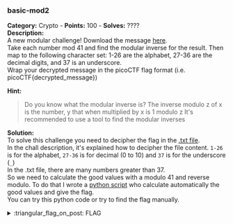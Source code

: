 ### basic-mod2
**Category:** Crypto - **Points:** 100 - **Solves:** ????  
**Description:**  
A new modular challenge! Download the message [here](./message.txt/).  
Take each number mod 41 and find the modular inverse for the result. Then map to the following character set: 1-26 are the alphabet, 27-36 are the decimal digits, and 37 is an underscore.  
Wrap your decrypted message in the picoCTF flag format (i.e. picoCTF{decrypted_message})  

**Hint:**
> Do you know what the modular inverse is?
> The inverse modulo z of x is the number, y that when multiplied by x is 1 modulo z
> It's recommended to use a tool to find the modular inverses  

**Solution:**  
To solve this challenge you need to decipher the flag in the [.txt file](./message.txt/).  
In the chall description, it's explained how to decipher the file content. `1-26` is for the alphabet, `27-36` is for decimal (0 to 10) and `37` is for the underscore (`_`)  
In the .txt file, there are many numbers greater than 37.  
So we need to calculate the good values with a modulo 41 and reverse modulo. To do that I wrote a [python script](./decipher.py/) who calculate automatically the good values and give the flag.  
You can try this python code or try to find the flag manually.

<details>
  <summary>:triangular_flag_on_post: FLAG</summary>

  ```
  picoCTF{1NV3R53LY_H4RD_C680BDC1}
  ```
</details>
